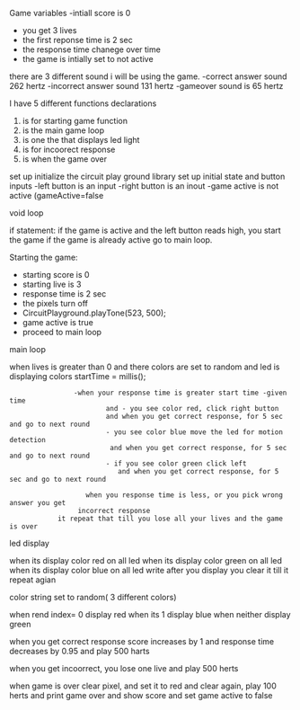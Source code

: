 Game variables
  -intiall score is 0
  - you get 3 lives
  - the first reponse time is 2 sec
  - the response time chanege over time
  - the game is intially set to not active


there are 3 different sound i will be using the game.
  -correct answer sound 262 hertz
  -incorrect answer sound 131 hertz
  -gameover sound is 65 hertz

  I have 5 different functions declarations 
  1. is for starting game function
  2. is the main game loop
  3. is one the that displays led light
  4. is for incoorect response
  5. is when the game over

set up
initialize the circuit play ground library
set up initial state and button inputs
    -left button is an input
    -right button is an inout
    -game active is not active (gameActive=false


void loop

if statement: if the game is active and the left button reads high, you start the game
if the game is already active go to main loop.

Starting the game:

 - starting score is 0
 - starting live is 3
 - response time is 2 sec
 - the pixels turn off
 - CircuitPlayground.playTone(523, 500);
 - game active is true
 - proceed to main loop

main loop

when lives is greater than 0
and there colors are set to random and 
led is displaying colors
startTime = millis();



                    -when your response time is greater start time -given time 
                            and - you see color red, click right button 
                            and when you get correct response, for 5 sec and go to next round
                            - you see color blue move the led for motion detection
                             and when you get correct response, for 5 sec and go to next round
                            - if you see color green click left
                               and when you get correct response, for 5 sec and go to next round

                       when you response time is less, or you pick wrong answer you get 
                     incorrect response
                it repeat that till you lose all your lives and the game is over


  led display

  when its display color red on all led
   when its display color green on all led
    when its display color blue on all led
write after you display you clear it till it repeat agian


color string set to random( 3 different colors)

when rend index= 0
display red
when its 1 display blue
when neither display green

when you get correct response score increases by 1 and response time decreases by 0.95 and play 500 harts 

when you get incoorrect, you lose one live and play 500 herts

when game is over clear pixel, and set it to red and clear again, play 100 herts and print game over and show score and set game active to false

    
    
     
